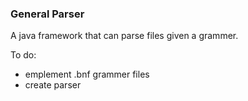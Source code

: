 ### General Parser

A java framework that can parse files given a grammer.

To do:

- emplement .bnf grammer files
- create parser

